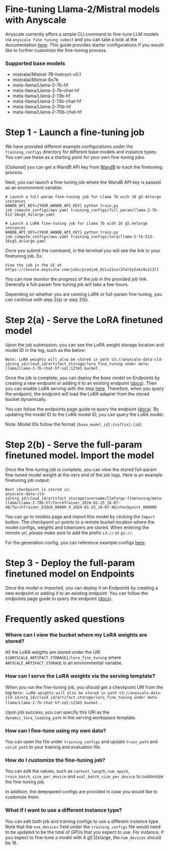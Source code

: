 # Fine-tuning Llama-2/Mistral models with Anyscale

Anyscale currently offers a simple CLI command to fine-tune LLM models via `anyscale fine-tuning submit`
and you can take a look at the documentation [here](https://docs.anyscale.com/endpoints/fine-tuning/get-started).
This guide provides starter configurations if you would like to further customize the fine-tuning process.

### Supported base models

- mistralai/Mistral-7B-Instruct-v0.1
- mistralai/Mixtral-8x7b
- meta-llama/Llama-2-7b-hf
- meta-llama/Llama-2-7b-chat-hf
- meta-llama/Llama-2-13b-hf
- meta-llama/Llama-2-13b-chat-hf
- meta-llama/Llama-2-70b-hf
- meta-llama/Llama-2-70b-chat-hf

# Step 1 - Launch a fine-tuning job

We have provided different example configurations under the `training_configs`
directory for different base models and instance types. You can use these as a
starting point for your own fine-tuning jobs.

[Optional] you can get a WandB API key from [WandB](https://wandb.ai/authorize) to track the finetuning process.

Next, you can launch a fine-tuning job where the WandB API key is passed as an environment variable.

```shell
# Launch a full-param fine-tuning job for Llama 7b with 16 g5.4xlarge instances
WANDB_API_KEY={YOUR_WANDB_API_KEY} python train.py job_compute_configs/aws.yaml training_configs/full_param/llama-2-7b-512-16xg5_4xlarge.yaml

# Launch a LoRA fine-tuning job for Llama 7b with 16 g5.4xlarge instances
WANDB_API_KEY={YOUR_WANDB_API_KEY} python train.py job_compute_configs/aws.yaml training_configs/lora/llama-2-7b-512-16xg5_4xlarge.yaml
```

Once you submit the command, in the terminal you will see the link to your finetuning job. Ex:

```
View the job in the UI at https://console.anyscale.com/jobs/prodjob_62is21vur3fwl5y5xkc9u1t3ll
```

You can now monitor the progress of the job in the provided job link. Generally a full-param fine-tuning job will take a few hours.

Depending on whether you are running LoRA or full-param fine-tuning, you can continue
with step 2(a) or step 2(b).

# Step 2(a) - Serve the LoRA finetuned model

Upon the job submission, you can see the LoRA weight storage location and model ID in the log, such as the below:

```shell
Note: LoRA weights will also be stored in path s3://anyscale-data-cld-id/org_id/cloud_id/artifact_storage/lora_fine_tuning under meta-llama/Llama-2-7b-chat-hf:sql:12345 bucket.
```

Once the job is complete, you can deploy the _base model_ on Endpoints by creating a
new endpoint or adding it to an existing endpoint
([docs](https://docs.anyscale.com/endpoints/model-serving/get-started#deploy-an-anyscale-private-endpoint)).
Then you can enable LoRA serving with the step
[here](https://docs.anyscale.com/endpoints/model-serving/model-configuration#serving-lora-weights).
Therefore, when you query the endpoint, the endpoint will load the LoRA adapter from the
stored bucket dynamically.

You can follow the endpoints page guide to query the endpoint
([docs](https://docs.anyscale.com/endpoints/model-serving/get-started#step-4-query-the-model)).
By updating the model ID to the LoRA model ID, you can query the LoRA model.

Note: Model IDs follow the format `{base_model_id}:{suffix}:{id}`

# Step 2(b) - Serve the full-param finetuned model. Import the model

Once the fine-tuning job is complete, you can view the stored full-param fine-tuned model weight at the very end of the job logs. Here is an example finetuning job output:

```shell
Best checkpoint is stored in:
anyscale-data-cld-id/org_id/cloud_id/artifact_storage/username/llmforge-finetuning/meta-llama/Llama-2-70b-hf/TorchTrainer_2024-01-25_18-07-48/TorchTrainer_b3de9_00000_0_2024-01-25_18-07-48/checkpoint_000000
```

You can go to models page and import this model by clicking the `Import` button.
The checkpoint uri points to a remote bucket location where the model
configs, weights and tokenizers are stored.
When entering the remote uri, please make sure to add the
prefix `s3://` or `gs://`.

For the generation config, you can reference example configs
[here](https://docs.anyscale.com/endpoints/model-serving/import-model#generation-configuration-examples).

# Step 3 - Deploy the full-param finetuned model on Endpoints

Once the model is imported, you can deploy it on Endpoints by creating a
new endpoint or adding it to an existing endpoint. You can follow the
endpoints page guide to query the endpoint ([docs](https://docs.anyscale.com/endpoints/model-serving/get-started#step-4-query-the-model)).

# Frequently asked questions

### Where can I view the bucket where my LoRA weights are stored?

All the LoRA weights are stored under the URI `${ANYSCALE_ARTIFACT_STORAGE}/lora_fine_tuning`
where `ANYSCALE_ARTIFACT_STORAGE` is an environmental variable.

### How can I serve the LoRA weights via the serving template?

When you run the fine-tuning job, you should get a checkpoint URI
from the log `Note: LoRA weights will also be stored in path s3://anyscale-data-cld-id/org_id/cloud_id/artifact_storage/lora_fine_tuning under meta-llama/Llama-2-7b-chat-hf:sql:12345 bucket.`.

Upon job success, you can specify this URI as the `dynamic_lora_loading_path` in the serving
workspace template.

### How can I fine-tune using my own data?

You can open the file under `training_configs` and update
`train_path` and `valid_path` to your training and evaluation file.

### How do I customize the fine-tuning job?

You can edit the values, such as `context_length`, `num_epoch`,
`train_batch_size_per_device` and `eval_batch_size_per_device`
to customize the fine-tuning job.

In addition, the deepspeed configs are provided in case you would
like to customize them.

### What if I want to use a different instance type?

You can edit both job and training configs to use
a different instance type. Note that the `num_devices` field
under the `training_configs` file would need
to be updated to be the total of GPUs that you expect to use.
For instance, if you expect to fine-tune a model with 4 g5.12xlarge,
the `num_devices` should be 16.
